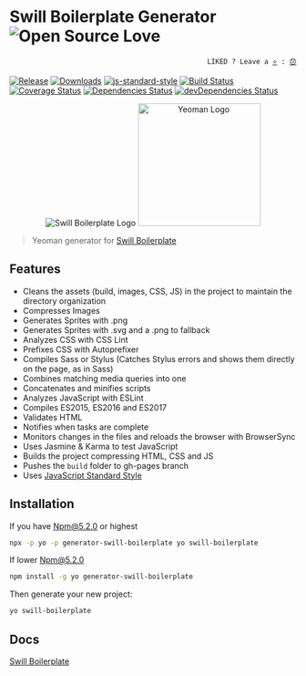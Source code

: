 # Swill Boilerplate Generator ![Open Source Love](https://badges.frapsoft.com/os/v3/open-source.svg?v=103)

<p align="right">
  <code>LIKED ? Leave a <a href="https://github.com/tiagoporto/generator-swill-boilerplate">⭐</a> : <a href="https://github.com/tiagoporto/generator-swill-boilerplate/issues">😞</a></code>
</p>

[![Release](https://img.shields.io/npm/v/generator-swill-boilerplate.svg?style=flat-square&label=release)](https://npmjs.org/package/generator-swill-boilerplate)
[![Downloads](https://img.shields.io/npm/dt/generator-swill-boilerplate.svg?style=flat-square)](https://www.npmjs.com/package/generator-swill-boilerplate)
[![js-standard-style](https://img.shields.io/badge/code%20style-standard-yellow.svg?style=flat-square)](http://standardjs.com)
[![Build Status](https://img.shields.io/travis/tiagoporto/generator-swill-boilerplate/master.svg?style=flat-square&logo=travis&label=test)](https://travis-ci.org/tiagoporto/generator-swill-boilerplate)
[![Coverage Status](https://img.shields.io/coveralls/tiagoporto/generator-swill-boilerplate.svg?style=flat-square)](https://coveralls.io/github/tiagoporto/generator-swill-boilerplate)
[![Dependencies Status](https://img.shields.io/david/tiagoporto/generator-swill-boilerplate.svg?style=flat-square)](https://david-dm.org/tiagoporto/generator-swill-boilerplate)
[![devDependencies Status](https://img.shields.io/david/dev/tiagoporto/generator-swill-boilerplate.svg?style=flat-square)](https://david-dm.org/tiagoporto/generator-swill-boilerplate?type=dev)


<p align="center">
  <img src="http://tiagoporto.github.io/swillboilerplate.rocks/img/logos/logo.png" alt="Swill Boilerplate Logo">
  <img src="https://nerdsondotcom.files.wordpress.com/2013/03/yeoman-logo.png" alt="Yeoman Logo" height="215">
</p>

> Yeoman generator for [Swill Boilerplate](http://swillboilerplate.rocks)

## Features

* Cleans the assets (build, images, CSS, JS) in the project to maintain the directory organization
* Compresses Images
* Generates Sprites with .png
* Generates Sprites with .svg and a .png to fallback
* Analyzes CSS with CSS Lint
* Prefixes CSS with Autoprefixer
* Compiles Sass or Stylus (Catches Stylus errors and shows them directly on the page, as in Sass)
* Combines matching media queries into one
* Concatenates and minifies scripts
* Analyzes JavaScript with ESLint
* Compiles ES2015, ES2016 and ES2017
* Validates HTML
* Notifies when tasks are complete
* Monitors changes in the files and reloads the browser with BrowserSync
* Uses Jasmine & Karma to test JavaScript
* Builds the project compressing HTML, CSS and JS
* Pushes the `build` folder to gh-pages branch
* Uses [JavaScript Standard Style](http://standardjs.com)

## Installation

If you have Npm@5.2.0 or highest

```bash
npx -p yo -p generator-swill-boilerplate yo swill-boilerplate
```

If lower Npm@5.2.0

```bash
npm install -g yo generator-swill-boilerplate
```

Then generate your new project:

```bash
yo swill-boilerplate
```

## Docs

[Swill Boilerplate](http://swillboilerplate.rocks)


